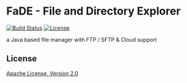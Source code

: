 # FaDE - File and Directory Explorer
[![Build Status](https://travis-ci.org/chpressler/fade.svg?branch=master)](https://travis-ci.org/chpressler/fade) [![License](https://img.shields.io/badge/license-Apache_2-blue.svg)](http://www.apache.org/licenses/LICENSE-2.0) 

a Java based file manager with FTP / SFTP & Cloud support

## License
[Apache License, Version 2.0](http://www.apache.org/licenses/LICENSE-2.0)
